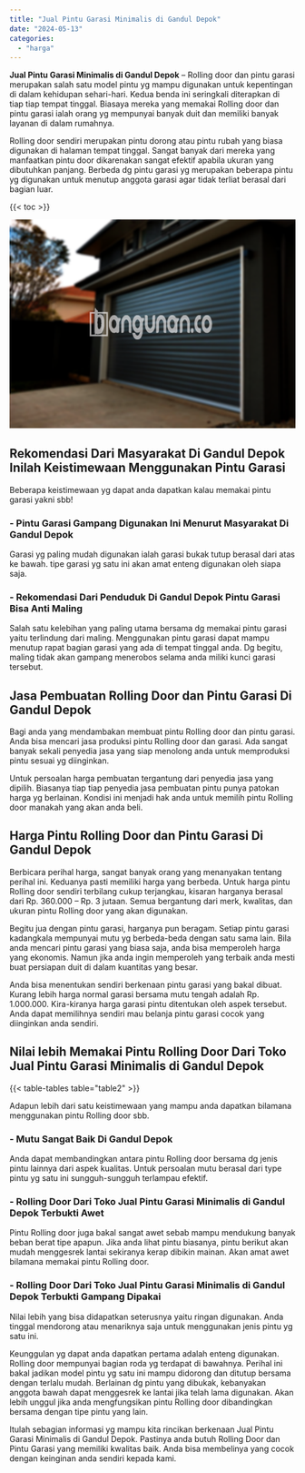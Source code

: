 ```yaml
---
title: "Jual Pintu Garasi Minimalis di Gandul Depok"
date: "2024-05-13"
categories: 
  - "harga"
---
```


**Jual Pintu Garasi Minimalis di Gandul Depok** – Rolling door dan pintu garasi merupakan salah satu model pintu yg mampu digunakan untuk kepentingan di dalam kehidupan sehari-hari. Kedua benda ini seringkali diterapkan di tiap tiap tempat tinggal. Biasaya mereka yang memakai Rolling door dan pintu garasi ialah orang yg mempunyai banyak duit dan memiliki banyak layanan di dalam rumahnya.

Rolling door sendiri merupakan pintu dorong atau pintu rubah yang biasa digunakan di halaman tempat tinggal. Sangat banyak dari mereka yang manfaatkan pintu door dikarenakan sangat efektif apabila ukuran yang dibutuhkan panjang. Berbeda dg pintu garasi yg merupakan beberapa pintu yg digunakan untuk menutup anggota garasi agar tidak terliat berasal dari bagian luar.

{{< toc >}}

![Jual Pintu Garasi Minimalis di Gandul Depok](/images/pintu-garasi-45.png)

## Rekomendasi Dari Masyarakat Di Gandul Depok Inilah Keistimewaan Menggunakan Pintu Garasi

Beberapa keistimewaan yg dapat anda dapatkan kalau memakai pintu garasi yakni sbb!

### \- Pintu Garasi Gampang Digunakan Ini Menurut Masyarakat Di Gandul Depok

Garasi yg paling mudah digunakan ialah garasi bukak tutup berasal dari atas ke bawah. tipe garasi yg satu ini akan amat enteng digunakan oleh siapa saja.

### \- Rekomendasi Dari Penduduk Di Gandul Depok Pintu Garasi Bisa Anti Maling

Salah satu kelebihan yang paling utama bersama dg memakai pintu garasi yaitu terlindung dari maling. Menggunakan pintu garasi dapat mampu menutup rapat bagian garasi yang ada di tempat tinggal anda. Dg begitu, maling tidak akan gampang menerobos selama anda miliki kunci garasi tersebut.

## Jasa Pembuatan Rolling Door dan Pintu Garasi Di Gandul Depok

Bagi anda yang mendambakan membuat pintu Rolling door dan pintu garasi. Anda bisa mencari jasa produksi pintu Rolling door dan garasi. Ada sangat banyak sekali penyedia jasa yang siap menolong anda untuk memproduksi pintu sesuai yg diinginkan.

Untuk persoalan harga pembuatan tergantung dari penyedia jasa yang dipilih. Biasanya tiap tiap penyedia jasa pembuatan pintu punya patokan harga yg berlainan. Kondisi ini menjadi hak anda untuk memilih pintu Rolling door manakah yang akan anda beli.

## Harga Pintu Rolling Door dan Pintu Garasi Di Gandul Depok

Berbicara perihal harga, sangat banyak orang yang menanyakan tentang perihal ini. Keduanya pasti memiliki harga yang berbeda. Untuk harga pintu Rolling door sendiri terbilang cukup terjangkau, kisaran harganya berasal dari Rp. 360.000 – Rp. 3 jutaan. Semua bergantung dari merk, kwalitas, dan ukuran pintu Rolling door yang akan digunakan.

Begitu jua dengan pintu garasi, harganya pun beragam. Setiap pintu garasi kadangkala mempunyai mutu yg berbeda-beda dengan satu sama lain. Bila anda mencari pintu garasi yang biasa saja, anda bisa memperoleh harga yang ekonomis. Namun jika anda ingin memperoleh yang terbaik anda mesti buat persiapan duit di dalam kuantitas yang besar.

Anda bisa menentukan sendiri berkenaan pintu garasi yang bakal dibuat. Kurang lebih harga normal garasi bersama mutu tengah adalah Rp. 1.000.000. Kira-kiranya harga garasi pintu ditentukan oleh aspek tersebut. Anda dapat memilihnya sendiri mau belanja pintu garasi cocok yang diinginkan anda sendiri.

## Nilai lebih Memakai Pintu Rolling Door Dari Toko Jual Pintu Garasi Minimalis di Gandul Depok

{{< table-tables table="table2" >}}

Adapun lebih dari satu keistimewaan yang mampu anda dapatkan bilamana menggunakan pintu Rolling door sbb.

### \- Mutu Sangat Baik Di Gandul Depok

Anda dapat membandingkan antara pintu Rolling door bersama dg jenis pintu lainnya dari aspek kualitas. Untuk persoalan mutu berasal dari type pintu yg satu ini sungguh-sungguh terlampau efektif.

### \- Rolling Door Dari Toko Jual Pintu Garasi Minimalis di Gandul Depok Terbukti Awet

Pintu Rolling door juga bakal sangat awet sebab mampu mendukung banyak beban berat tipe apapun. Jika anda lihat pintu biasanya, pintu berikut akan mudah menggesrek lantai sekiranya kerap dibikin mainan. Akan amat awet bilamana memakai pintu Rolling door.

### \- Rolling Door Dari Toko Jual Pintu Garasi Minimalis di Gandul Depok Terbukti Gampang Dipakai

Nilai lebih yang bisa didapatkan seterusnya yaitu ringan digunakan. Anda tinggal mendorong atau menariknya saja untuk menggunakan jenis pintu yg satu ini.

Keunggulan yg dapat anda dapatkan pertama adalah enteng digunakan. Rolling door mempunyai bagian roda yg terdapat di bawahnya. Perihal ini bakal jadikan model pintu yg satu ini mampu didorong dan ditutup bersama dengan terlalu mudah. Berlainan dg pintu yang dibukak, kebanyakan anggota bawah dapat menggesrek ke lantai jika telah lama digunakan. Akan lebih unggul jika anda mengfungsikan pintu Rolling door dibandingkan bersama dengan tipe pintu yang lain.

Itulah sebagian informasi yg mampu kita rincikan berkenaan Jual Pintu Garasi Minimalis di Gandul Depok. Pastinya anda butuh Rolling Door dan Pintu Garasi yang memiliki kwalitas baik. Anda bisa membelinya yang cocok dengan keinginan anda sendiri kepada kami.
